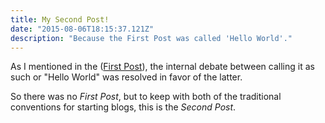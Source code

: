 ```yaml
---
title: My Second Post!
date: "2015-08-06T18:15:37.121Z"
description: "Because the First Post was called 'Hello World'."
---
```


As I mentioned in the ([First Post](../hello-world/)), the internal debate
between calling it as such or "Hello World" was resolved in favor of the latter.

So there was no *First Post*, but to keep with both of the traditional
conventions for starting blogs, this is the *Second Post*.
